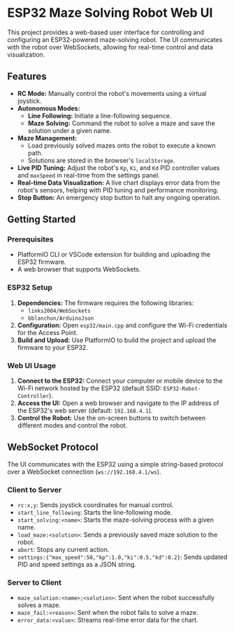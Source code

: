 # ESP32 Maze Solving Robot Web UI

This project provides a web-based user interface for controlling and configuring an ESP32-powered maze-solving robot. The UI communicates with the robot over WebSockets, allowing for real-time control and data visualization.

## Features

*   **RC Mode:** Manually control the robot's movements using a virtual joystick.
*   **Autonomous Modes:**
    *   **Line Following:** Initiate a line-following sequence.
    *   **Maze Solving:** Command the robot to solve a maze and save the solution under a given name.
*   **Maze Management:**
    *   Load previously solved mazes onto the robot to execute a known path.
    *   Solutions are stored in the browser's `localStorage`.
*   **Live PID Tuning:** Adjust the robot's `Kp`, `Ki`, and `Kd` PID controller values and `maxSpeed` in real-time from the settings panel.
*   **Real-time Data Visualization:** A live chart displays error data from the robot's sensors, helping with PID tuning and performance monitoring.
*   **Stop Button:** An emergency stop button to halt any ongoing operation.

## Getting Started

### Prerequisites

*   PlatformIO CLI or VSCode extension for building and uploading the ESP32 firmware.
*   A web browser that supports WebSockets.

### ESP32 Setup

1.  **Dependencies:** The firmware requires the following libraries:
    *   `links2004/WebSockets`
    *   `bblanchon/ArduinoJson`
2.  **Configuration:** Open `esp32/main.cpp` and configure the Wi-Fi credentials for the Access Point.
3.  **Build and Upload:** Use PlatformIO to build the project and upload the firmware to your ESP32.

### Web UI Usage

1.  **Connect to the ESP32:** Connect your computer or mobile device to the Wi-Fi network hosted by the ESP32 (default SSID: `ESP32-Robot-Controller`).
2.  **Access the UI:** Open a web browser and navigate to the IP address of the ESP32's web server (default: `192.168.4.1`).
3.  **Control the Robot:** Use the on-screen buttons to switch between different modes and control the robot.

## WebSocket Protocol

The UI communicates with the ESP32 using a simple string-based protocol over a WebSocket connection (`ws://192.168.4.1/ws`).

### Client to Server

*   `rc:x,y`: Sends joystick coordinates for manual control.
*   `start_line_following`: Starts the line-following mode.
*   `start_solving:<name>`: Starts the maze-solving process with a given name.
*   `load_maze:<solution>`: Sends a previously saved maze solution to the robot.
*   `abort`: Stops any current action.
*   `settings:{"max_speed":50,"kp":1.0,"ki":0.5,"kd":0.2}`: Sends updated PID and speed settings as a JSON string.

### Server to Client

*   `maze_solution:<name>;<solution>`: Sent when the robot successfully solves a maze.
*   `maze_fail:<reason>`: Sent when the robot fails to solve a maze.
*   `error_data:<value>`: Streams real-time error data for the chart.
